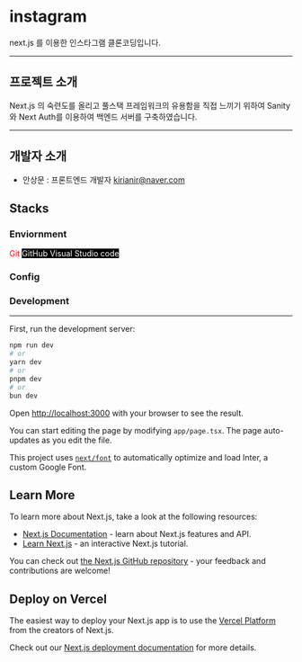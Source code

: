 # instagram
next.js 를 이용한 인스타그램 클론코딩입니다.

---

## 프로젝트 소개
Next.js 의 숙련도를 올리고 풀스택 프레임워크의 유용함을 직접 느끼기 위하여 Sanity와 Next Auth를 이용하여 백엔드 서버를 구축하였습니다.

---
## 개발자 소개
* 안상문 : 프론트엔드 개발자  kirianir@naver.com

## Stacks

### Enviornment

<span style ="color : red"> Git </span>
<span style ="color : white; background-color : black;"> GitHub </span>
<span style ="color : white; background-color : black;"> Visual Studio code </span>

### Config

### Development



---

First, run the development server:

```bash
npm run dev
# or
yarn dev
# or
pnpm dev
# or
bun dev
```

Open [http://localhost:3000](http://localhost:3000) with your browser to see the result.

You can start editing the page by modifying `app/page.tsx`. The page auto-updates as you edit the file.

This project uses [`next/font`](https://nextjs.org/docs/basic-features/font-optimization) to automatically optimize and load Inter, a custom Google Font.

## Learn More

To learn more about Next.js, take a look at the following resources:

- [Next.js Documentation](https://nextjs.org/docs) - learn about Next.js features and API.
- [Learn Next.js](https://nextjs.org/learn) - an interactive Next.js tutorial.

You can check out [the Next.js GitHub repository](https://github.com/vercel/next.js/) - your feedback and contributions are welcome!

## Deploy on Vercel

The easiest way to deploy your Next.js app is to use the [Vercel Platform](https://vercel.com/new?utm_medium=default-template&filter=next.js&utm_source=create-next-app&utm_campaign=create-next-app-readme) from the creators of Next.js.

Check out our [Next.js deployment documentation](https://nextjs.org/docs/deployment) for more details.
